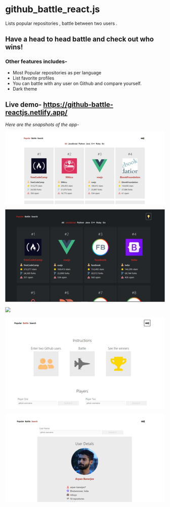 # github_battle_react.js
Lists popular repositories , battle between two users . 
## Have a head to head battle and check out who wins!

### Other features includes-
- Most Popular repositories as per language
- List favorite profiles
- You can battle with any user on Github and compare yourself.
- Dark theme

## Live demo- https://github-battle-reactjs.netlify.app/

*Here are the snapshots of the app-*

![](app_image1.JPG)

![](app_iamge5.JPG)

![](app_imgae2.JPG)

![](app_image3.JPG)

![](app_image4.JPG)

